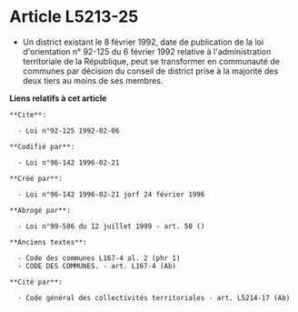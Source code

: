 # Article L5213-25

- Un district existant le 8 février 1992, date de publication de la loi d'orientation n° 92-125 du 6 février 1992 relative à
l'administration territoriale de la République, peut se transformer en communauté de communes par décision du conseil de
district prise à la majorité des deux tiers au moins de ses membres.

**Liens relatifs à cet article**

	**Cite**:

	  - Loi n°92-125 1992-02-06

	**Codifié par**:

	  - Loi n°96-142 1996-02-21

	**Créé par**:

	  - Loi n°96-142 1996-02-21 jorf 24 février 1996

	**Abrogé par**:

	  - Loi n°99-586 du 12 juillet 1999 - art. 50 ()

	**Anciens textes**:

	  - Code des communes L167-4 al. 2 (phr 1)
	  - CODE DES COMMUNES. - art. L167-4 (Ab)

	**Cité par**:

	  - Code général des collectivités territoriales - art. L5214-17 (Ab)
